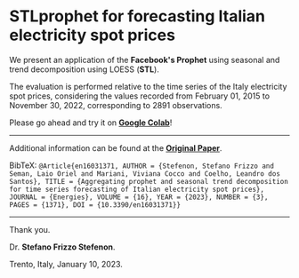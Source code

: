 # STLprophet for forecasting Italian electricity spot prices

We present an application of the **Facebook's Prophet** using seasonal and trend decomposition using LOESS (**STL**).

The evaluation is performed relative to the time series of the Italy electricity spot prices, considering the values recorded from February 01, 2015 to November 30, 2022, corresponding to 2891 observations.

Please go ahead and try it on **[Google Colab](https://colab.research.google.com/github/SFStefenon/STLprophet/blob/main/STLprophet.ipynb)**!

---

Additional information can be found at the **[Original Paper](https://doi.org/10.3390/en16031371)**.

BibTeX:
`@Article{en16031371, AUTHOR = {Stefenon, Stefano Frizzo and Seman, Laio Oriel and Mariani, Viviana Cocco and Coelho, Leandro dos Santos}, TITLE = {Aggregating prophet and seasonal trend decomposition for time series forecasting of Italian electricity spot prices}, JOURNAL = {Energies}, VOLUME = {16}, YEAR = {2023}, NUMBER = {3}, PAGES = {1371}, DOI = {10.3390/en16031371}}`

---
Thank you.

Dr. **Stefano Frizzo Stefenon**.

Trento, Italy, January 10, 2023.
